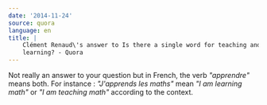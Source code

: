 ```yaml
---
date: '2014-11-24'
source: quora
language: en
title: |
    Clément Renaud\'s answer to Is there a single word for teaching and
    learning? - Quora
---
```


Not really an answer to your question but in French, the verb
*\"apprendre\"* means both. For instance : *\"J\'apprends les maths\"*
mean *\"I am learning math\"* or *\"I am teaching math\"* according to
the context.
